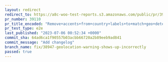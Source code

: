 ```yaml
---
layout: redirect
redirect_to: https://a8c-woo-test-reports.s3.amazonaws.com/public/pr/39110/e2e/index.html
pr_number: 39110
pr_title_encoded: "Remove+accents+from+country+labels+to+match+geo+detected+country+data+"
pr_test_type: e2e
last_published: "2023-07-06 00:52:34 +0000"
commit_sha: 64ad6ca1f90557b03acbb66720a2b89eeb9ad841
commit_message: "Add changelog"
branch_name: fix/38947-geolocation-warning-shows-up-incorrectly
passed: true
---
```

